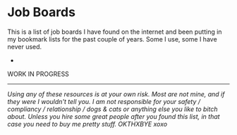 # Job Boards 

This is a list of job boards I have found on the internet and been putting in my bookmark lists for the past couple of years. Some I use, some I have never used. 


- 

WORK IN PROGRESS

***

_Using any of these resources is at your own risk. Most are not mine, and if they were I wouldn't tell you. I am not responsible for your safety /
compliancy / relationship / dogs & cats or anything else you like to bitch about. Unless you hire some great people after you found this list, in that case you need to buy me pretty stuff. OKTHXBYE xoxo_
